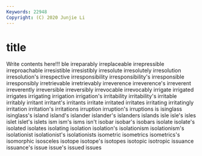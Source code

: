 ```yaml
---
Keywords: 22948
Copyright: (C) 2020 Junjie Li
---
```


# title

Write contents here!!!
ble 
irreparably 
irreplaceable 
irrepressible 
irreproachable 
irresistible 
irresistibly 
irresolute 
irresolutely 
irresolution
irresolution's 
irrespective 
irresponsibility 
irresponsibility's 
irresponsible 
irresponsibly 
irretrievable 
irretrievably 
irreverence 
irreverence's
irreverent 
irreverently 
irreversible 
irreversibly 
irrevocable 
irrevocably 
irrigate 
irrigated 
irrigates 
irrigating
irrigation 
irrigation's 
irritability 
irritability's 
irritable 
irritably 
irritant 
irritant's 
irritants 
irritate
irritated 
irritates 
irritating 
irritatingly 
irritation 
irritation's 
irritations 
irruption 
irruption's 
irruptions
is 
isinglass 
isinglass's 
island 
island's 
islander 
islander's 
islanders 
islands 
isle
isle's 
isles 
islet 
islet's 
islets 
ism 
ism's 
isms 
isn't 
isobar
isobar's 
isobars 
isolate 
isolate's 
isolated 
isolates 
isolating 
isolation 
isolation's 
isolationism
isolationism's 
isolationist 
isolationist's 
isolationists 
isometric 
isometrics 
isometrics's 
isomorphic 
isosceles 
isotope
isotope's 
isotopes 
isotopic 
isotropic 
issuance 
issuance's 
issue 
issue's 
issued 
issues

